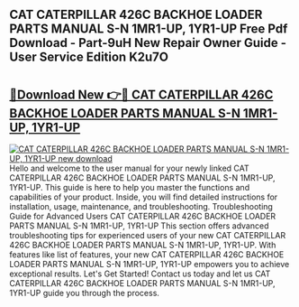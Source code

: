 ## CAT CATERPILLAR 426C BACKHOE LOADER PARTS MANUAL S-N 1MR1-UP, 1YR1-UP Free Pdf Download - Part-9uH New Repair Owner Guide - User Service Edition K2u7O

# <h2><a href="http://bc484.oget.top/?id=CAT+CATERPILLAR+426C+BACKHOE+LOADER+PARTS+MANUAL+S-N+1MR1-UP%2c+1YR1-UP">🔗Download New 👉🔴 CAT CATERPILLAR 426C BACKHOE LOADER PARTS MANUAL S-N 1MR1-UP, 1YR1-UP</a></h2>

[![CAT CATERPILLAR 426C BACKHOE LOADER PARTS MANUAL S-N 1MR1-UP, 1YR1-UP new download](https://i.imgur.com/5g1atiW.png)](http://bc484.oget.top/?id=CAT+CATERPILLAR+426C+BACKHOE+LOADER+PARTS+MANUAL+S-N+1MR1-UP%2c+1YR1-UP)
Hello and welcome to the user manual for your newly linked CAT CATERPILLAR 426C BACKHOE LOADER PARTS MANUAL S-N 1MR1-UP, 1YR1-UP. This guide is here to help you master the functions and capabilities of your product. Inside, you will find detailed instructions for installation, usage, maintenance, and troubleshooting. Troubleshooting Guide for Advanced Users CAT CATERPILLAR 426C BACKHOE LOADER PARTS MANUAL S-N 1MR1-UP, 1YR1-UP This section offers advanced troubleshooting tips for experienced users of your new CAT CATERPILLAR 426C BACKHOE LOADER PARTS MANUAL S-N 1MR1-UP, 1YR1-UP. With features like list of features, your new CAT CATERPILLAR 426C BACKHOE LOADER PARTS MANUAL S-N 1MR1-UP, 1YR1-UP empowers you to achieve exceptional results. Let's Get Started! Contact us today and let us CAT CATERPILLAR 426C BACKHOE LOADER PARTS MANUAL S-N 1MR1-UP, 1YR1-UP guide you through the process.
